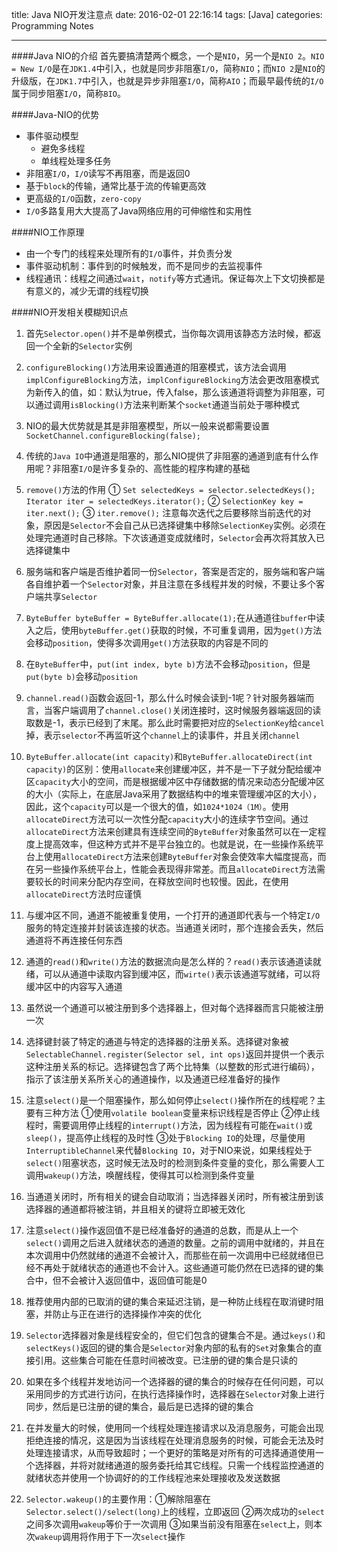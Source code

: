title: Java NIO开发注意点
date: 2016-02-01 22:16:14
tags: [Java]
categories: Programming Notes

---

####Java NIO的介绍
首先要搞清楚两个概念，一个是`NIO`，另一个是`NIO 2`。`NIO = New I/O`是在`JDK1.4`中引入，也就是同步非阻塞`I/O`，简称`NIO`；而`NIO 2`是`NIO`的升级版，在`JDK1.7`中引入，也就是异步非阻塞`I/O`，简称`AIO`；而最早最传统的`I/O`属于同步阻塞`I/O`，简称`BIO`。

####Java-NIO的优势
- 事件驱动模型
    - 避免多线程
    - 单线程处理多任务
- 非阻塞`I/O`，`I/O`读写不再阻塞，而是返回0
- 基于`block`的传输，通常比基于流的传输更高效
- 更高级的`I/O`函数，`zero-copy`
- `I/O`多路复用大大提高了Java网络应用的可伸缩性和实用性

####NIO工作原理

- 由一个专门的线程来处理所有的`I/O`事件，并负责分发
- 事件驱动机制：事件到的时候触发，而不是同步的去监视事件
- 线程通讯：线程之间通过`wait`，`notify`等方式通讯。保证每次上下文切换都是有意义的，减少无谓的线程切换

####NIO开发相关模糊知识点
1. 首先`Selector.open()`并不是单例模式，当你每次调用该静态方法时候，都返回一个全新的`Selector`实例

2. `configureBlocking()`方法用来设置通道的阻塞模式，该方法会调用`implConfigureBlocking`方法，`implConfigureBlocking`方法会更改阻塞模式为新传入的值，如：默认为true，传入false，那么该通道将调整为非阻塞，可以通过调用`isBlocking()`方法来判断某个`socket`通道当前处于哪种模式

3. NIO的最大优势就是其是非阻塞模型，所以一般来说都需要设置`SocketChannel.configureBlocking(false);`

4. 传统的`Java IO`中通道是阻塞的，那么NIO提供了非阻塞的通道到底有什么作用呢？非阻塞`I/O`是许多复杂的、高性能的程序构建的基础

5. `remove()`方法的作用 ① `Set selectedKeys = selector.selectedKeys(); Iterator iter = selectedKeys.iterator();` ② `SelectionKey key = iter.next();` ③ `iter.remove();` 注意每次迭代之后要移除当前迭代的对象，原因是`Selector`不会自己从已选择键集中移除`SelectionKey`实例。必须在处理完通道时自己移除。下次该通道变成就绪时，`Selector`会再次将其放入已选择键集中

6. 服务端和客户端是否维护着同一份`Selector`，答案是否定的，服务端和客户端各自维护着一个`Selector`对象，并且注意在多线程并发的时候，不要让多个客户端共享`Selector`

7. `ByteBuffer byteBuffer = ByteBuffer.allocate(1);`在从通道往`buffer`中读入之后，使用`byteBuffer.get()`获取的时候，不可重复调用，因为`get()`方法会移动`position`，使得多次调用`get()`方法获取的内容是不同的

8. 在`ByteBuffer`中，`put(int index, byte b)`方法不会移动`position`，但是`put(byte b)`会移动`position`

9. `channel.read()`函数会返回-1，那么什么时候会读到-1呢？针对服务器端而言，当客户端调用了`channel.close()`关闭连接时，这时候服务器端返回的读取数是-1，表示已经到了末尾。那么此时需要把对应的`SelectionKey`给`cancel`掉，表示`selector`不再监听这个`channel`上的读事件，并且关闭`channel`

10. `ByteBuffer.allocate(int capacity)`和`ByteBuffer.allocateDirect(int capacity)`的区别：使用`allocate`来创建缓冲区，并不是一下子就分配给缓冲区`capacity`大小的空间，而是根据缓冲区中存储数据的情况来动态分配缓冲区的大小（实际上，在底层Java采用了数据结构中的堆来管理缓冲区的大小），因此，这个`capacity`可以是一个很大的值，如`1024*1024（1M）`。使用`allocateDirect`方法可以一次性分配`capacity`大小的连续字节空间。通过`allocateDirect`方法来创建具有连续空间的`ByteBuffer`对象虽然可以在一定程度上提高效率，但这种方式并不是平台独立的。也就是说，在一些操作系统平台上使用`allocateDirect`方法来创建`ByteBuffer`对象会使效率大幅度提高，而在另一些操作系统平台上，性能会表现得非常差。而且`allocateDirect`方法需要较长的时间来分配内存空间，在释放空间时也较慢。因此，在使用`allocateDirect`方法时应谨慎

11. 与缓冲区不同，通道不能被重复使用，一个打开的通道即代表与一个特定`I/O`服务的特定连接并封装该连接的状态。当通道关闭时，那个连接会丢失，然后通道将不再连接任何东西

12. 通道的`read()`和`write()`方法的数据流向是怎么样的？`read()`表示该通道读就绪，可以从通道中读取内容到缓冲区，而`wirte()`表示该通道写就绪，可以将缓冲区中的内容写入通道

13. 虽然说一个通道可以被注册到多个选择器上，但对每个选择器而言只能被注册一次

14. 选择键封装了特定的通道与特定的选择器的注册关系。选择键对象被`SelectableChannel.register(Selector sel, int ops)`返回并提供一个表示这种注册关系的标记。选择键包含了两个比特集（以整数的形式进行编码），指示了该注册关系所关心的通道操作，以及通道已经准备好的操作

15. 注意`select()`是一个阻塞操作，那么如何停止`select()`操作所在的线程呢？主要有三种方法 ①使用`volatile boolean`变量来标识线程是否停止 ②停止线程时，需要调用停止线程的`interrupt()`方法，因为线程有可能在`wait()`或`sleep()`，提高停止线程的及时性 ③处于`Blocking IO`的处理，尽量使用`InterruptibleChannel`来代替`Blocking IO`，对于NIO来说，如果线程处于`select()`阻塞状态，这时候无法及时的检测到条件变量的变化，那么需要人工调用`wakeup()`方法，唤醒线程，使得其可以检测到条件变量

16. 当通道关闭时，所有相关的键会自动取消；当选择器关闭时，所有被注册到该选择器的通道都将被注销，并且相关的键将立即被无效化

17. 注意`select()`操作返回值不是已经准备好的通道的总数，而是从上一个`select()`调用之后进入就绪状态的通道的数量。之前的调用中就绪的，并且在本次调用中仍然就绪的通道不会被计入，而那些在前一次调用中已经就绪但已经不再处于就绪状态的通道也不会计入。这些通道可能仍然在已选择的键的集合中，但不会被计入返回值中，返回值可能是0

18. 推荐使用内部的已取消的键的集合来延迟注销，是一种防止线程在取消键时阻塞，并防止与正在进行的选择操作冲突的优化

19. `Selector`选择器对象是线程安全的，但它们包含的键集合不是。通过`keys()`和`selectKeys()`返回的键的集合是`Selector`对象内部的私有的`Set`对象集合的直接引用。这些集合可能在任意时间被改变。已注册的键的集合是只读的

20. 如果在多个线程并发地访问一个选择器的键的集合的时候存在任何问题，可以采用同步的方式进行访问，在执行选择操作时，选择器在`Selector`对象上进行同步，然后是已注册的键的集合，最后是已选择的键的集合

21. 在并发量大的时候，使用同一个线程处理连接请求以及消息服务，可能会出现拒绝连接的情况，这是因为当该线程在处理消息服务的时候，可能会无法及时处理连接请求，从而导致超时；一个更好的策略是对所有的可选择通道使用一个选择器，并将对就绪通道的服务委托给其它线程。只需一个线程监控通道的就绪状态并使用一个协调好的的工作线程池来处理接收及发送数据

22. `Selector.wakeup()`的主要作用：①解除阻塞在`Selector.select()/select(long)`上的线程，立即返回 ②两次成功的`select`之间多次调用`wakeup`等价于一次调用 ③如果当前没有阻塞在`select`上，则本次`wakeup`调用将作用于下一次`select`操作